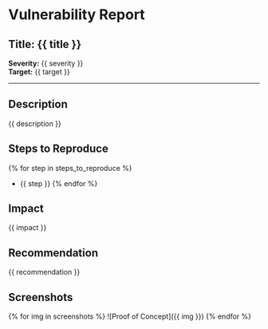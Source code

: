 # Vulnerability Report

## Title: {{ title }}
**Severity:** {{ severity }}  
**Target:** {{ target }}

---

## Description
{{ description }}

## Steps to Reproduce
{% for step in steps_to_reproduce %}
- {{ step }}
{% endfor %}

## Impact
{{ impact }}

## Recommendation
{{ recommendation }}

## Screenshots
{% for img in screenshots %}
![Proof of Concept]({{ img }})
{% endfor %}

